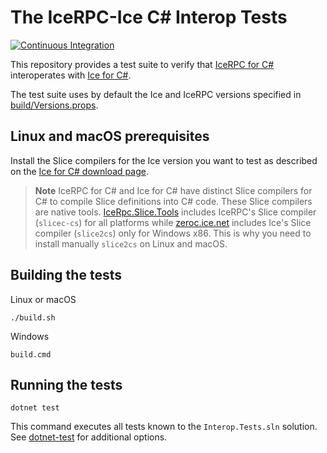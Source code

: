 # The IceRPC-Ice C# Interop Tests

[![Continuous Integration][ci-badge]][ci-home]

This repository provides a test suite to verify that [IceRPC for C#][icerpc-csharp] interoperates with
[Ice for C#][ice-csharp].

The test suite uses by default the Ice and IceRPC versions specified in [build/Versions.props](build/Versions.props).

## Linux and macOS prerequisites

Install the Slice compilers for the Ice version you want to test as described on the
[Ice for C# download page](https://zeroc.com/downloads/ice/3.7/csharp).

> **Note**
> IceRPC for C# and Ice for C# have distinct Slice compilers for C# to compile Slice definitions into C# code. These
> Slice compilers are native tools.
> [IceRpc.Slice.Tools][icerpc-slice-tools] includes IceRPC's Slice compiler (`slicec-cs`) for all platforms while
> [zeroc.ice.net][zeroc-ice-net] includes Ice's Slice compiler (`slice2cs`) only for Windows x86. This is why you need
> to install manually `slice2cs` on Linux and macOS.

## Building the tests

Linux or macOS
```shell
./build.sh
```

Windows
```shell
build.cmd
```

## Running the tests

```shell
dotnet test
```

This command executes all tests known to the `Interop.Tests.sln` solution. See
[dotnet-test](https://docs.microsoft.com/en-us/dotnet/core/tools/dotnet-test) for additional options.

[ci-badge]: https://github.com/icerpc/icerpc-ice-csharp-interop/actions/workflows/dotnet.yaml/badge.svg
[ci-home]: https://github.com/icerpc/icerpc-ice-csharp-interop/actions/workflows/dotnet.yaml
[icerpc-csharp]: https://github.com:zeroc-ice/icerpc-csharp
[icerpc-slice-tools]: https://www.nuget.org/packages/icerpc.slice.tools
[ice-csharp]: https://github.com:zeroc-ice/ice
[zeroc-ice-net]: https://www.nuget.org/packages/zeroc.ice.net
